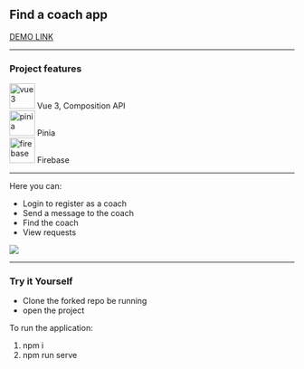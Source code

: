 <h2>Find a coach app</h2>

[DEMO LINK](https://vue-http-demo-c46ab.web.app/coaches/)
____________

<h3>Project features</h3>
<p align="left">
<img src="https://v3.ru.vuejs.org/logo.png" alt="vue3" width="45" height="45"/> Vue 3, Composition API <br>
<img src="https://pinia.vuejs.org/logo.svg" alt="pinia" width="45" height="45"/> Pinia <br>
<img src="[[https://www.gstatic.com/devrel-devsite/prod/v71aa34ff497d3466ac0b9a9c7f271f4ec4877f277daabf51c5b59f725a1b70c7/firebase/images/lockup.svg](https://e7.pngegg.com/pngimages/119/167/png-clipart-firebase-cloud-messaging-google-developers-software-development-kit-google-angle-triangle-thumbnail.png)](https://cdn4.iconfinder.com/data/icons/google-i-o-2016/512/google_firebase-2-512.png)" alt="firebase" width="45" height="45"/> Firebase <br>

-----------
Here you can:

- Login to register as a coach
- Send a message to the coach
- Find the coach
- View requests

<img src="https://i.ibb.co/y87kkrJ/Screenshot-1.png">
 
-----
  
<h3>Try it Yourself</h3>

- Clone the forked repo be running
- open the project

To run the application: 
  1) npm i
  2) npm run serve
